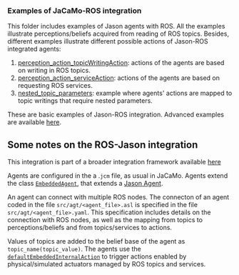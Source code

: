 ### Examples of JaCaMo-ROS integration

This folder includes examples of Jason agents with ROS. All the examples illustrate perceptions/beliefs acquired from reading of ROS topics. Besides, different examples illustrate different possible actions of Jason-ROS integrated agents:

1. [perception_action_topicWritingAction](perception_action_topicWritingAction): actions of the agents are based on writing in ROS topics.
1. [perception_action_serviceAction](perception_action_serviceAction): actions of the agents are based on requesting ROS services.
2. [nested_topic_parameters](nested_topic_parameters): example where agents' actions are mapped to topic writings that require nested parameters.

These are basic examples of Jason-ROS integration. Advanced examples are available [here](https://github.com/embedded-mas/ros-devs/tree/main/examples).



## Some notes on the ROS-Jason integration
This integration is part of a broader integration framework available [here](https://github.com/embedded-mas/embedded-mas)

Agents are configured in the a .`jcm` file, as usual in JaCaMo. 
Agents extend the class [`EmbeddedAgent`](https://github.com/embedded-mas/embedded-mas/blob/master/src/main/java/embedded/mas/bridges/jacamo/EmbeddedAgent.java), that extends a [Jason Agent](https://github.com/jason-lang/jason/blob/master/src/main/java/jason/asSemantics/Agent.java). 

An agent can connect with multiple ROS nodes. The connecton of an agent coded in the file `src/agt/<agent_file>.asl` is specified in the file `src/agt/<agent_file>.yaml`. This specification includes details on the connection with ROS nodes, as well as the mapping from topics to perceptions/beliefs and from topics/services to actions.

Values of topics are added to the belief base of the agent as `topic_name(topic_value)`. 
The agents use the [`defaultEmbeddedInternalAction`](https://github.com/embedded-mas/embedded-mas/blob/master/src/main/java/embedded/mas/bridges/jacamo/defaultEmbeddedInternalAction.java) to trigger actions enabled by physical/simulated actuators managed by ROS topics and services.  

